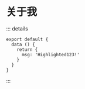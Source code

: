 # 关于我

::: details

```js{4}
export default {
  data () {
    return {
      msg: 'Highlighted123!'
    }
  }
}
```

:::

<Notification anniu="Success"  status="open1"/>

